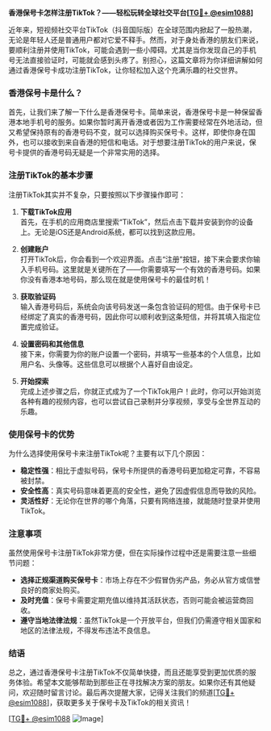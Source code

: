 **香港保号卡怎样注册TikTok？——轻松玩转全球社交平台[[TG💪+ @esim1088](https://t.me/s/esim1088)]**

近年来，短视频社交平台TikTok（抖音国际版）在全球范围内掀起了一股热潮，无论是年轻人还是普通用户都对它爱不释手。然而，对于身处香港的朋友们来说，要顺利注册并使用TikTok，可能会遇到一些小障碍。尤其是当你发现自己的手机号无法直接验证时，可能就会感到头疼了。别担心，这篇文章将为你详细讲解如何通过香港保号卡成功注册TikTok，让你轻松加入这个充满乐趣的社交世界。

### 香港保号卡是什么？

首先，让我们来了解一下什么是香港保号卡。简单来说，香港保号卡是一种保留香港本地手机号的服务。如果你暂时离开香港或者因为工作需要经常在外地活动，但又希望保持原有的香港号码不变，就可以选择购买保号卡。这样，即使你身在国外，也可以接收到来自香港的短信和电话。对于想要注册TikTok的用户来说，保号卡提供的香港号码无疑是一个非常实用的选择。

### 注册TikTok的基本步骤

注册TikTok其实并不复杂，只要按照以下步骤操作即可：

1. **下载TikTok应用**  
   首先，在手机的应用商店里搜索“TikTok”，然后点击下载并安装到你的设备上。无论是iOS还是Android系统，都可以找到这款应用。

2. **创建账户**  
   打开TikTok后，你会看到一个欢迎界面。点击“注册”按钮，接下来会要求你输入手机号码。这里就是关键所在了——你需要填写一个有效的香港号码。如果你没有香港本地号码，那么现在就是使用保号卡的最佳时机！

3. **获取验证码**  
   输入香港号码后，系统会向该号码发送一条包含验证码的短信。由于保号卡已经绑定了真实的香港号码，因此你可以顺利收到这条短信，并将其填入指定位置完成验证。

4. **设置密码和其他信息**  
   接下来，你需要为你的账户设置一个密码，并填写一些基本的个人信息，比如用户名、头像等。这些信息可以根据个人喜好自由设定。

5. **开始探索**  
   完成上述步骤之后，你就正式成为了一个TikTok用户！此时，你可以开始浏览各种有趣的视频内容，也可以尝试自己录制并分享视频，享受与全世界互动的乐趣。

### 使用保号卡的优势

为什么选择使用保号卡来注册TikTok呢？主要有以下几个原因：

- **稳定性强**：相比于虚拟号码，保号卡所提供的香港号码更加稳定可靠，不容易被封禁。
- **安全性高**：真实号码意味着更高的安全性，避免了因虚假信息而导致的风险。
- **灵活性好**：无论你在世界的哪个角落，只要有网络连接，就能随时登录并使用TikTok。

### 注意事项

虽然使用保号卡注册TikTok非常方便，但在实际操作过程中还是需要注意一些细节问题：

- **选择正规渠道购买保号卡**：市场上存在不少假冒伪劣产品，务必从官方或信誉良好的商家处购买。
- **及时充值**：保号卡需要定期充值以维持其活跃状态，否则可能会被运营商回收。
- **遵守当地法律法规**：虽然TikTok是一个开放平台，但我们仍需遵守相关国家和地区的法律法规，不得发布违法不良信息。

### 结语

总之，通过香港保号卡注册TikTok不仅简单快捷，而且还能享受到更加优质的服务体验。希望本文能够帮助到那些正在寻找解决方案的朋友。如果你还有其他疑问，欢迎随时留言讨论。最后再次提醒大家，记得关注我们的频道[[TG💪+ @esim1088](https://t.me/s/esim1088)]，获取更多关于保号卡及TikTok的相关资讯！

[[TG💪+ @esim1088](https://t.me/s/esim1088) ![Image](https://i.postimg.cc/4NQfJmqS/Snipaste-2025-05-13-00-14-12.png)]